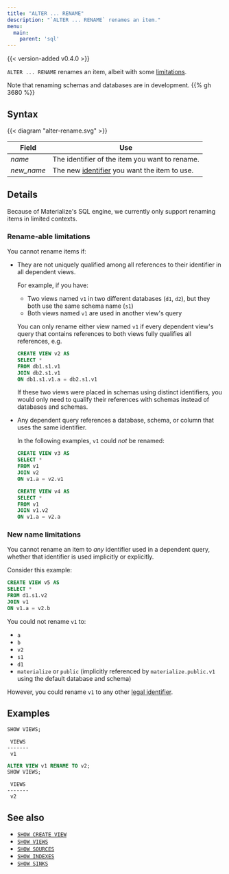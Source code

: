 ```yaml
---
title: "ALTER ... RENAME"
description: "`ALTER ... RENAME` renames an item."
menu:
  main:
    parent: 'sql'
---
```


{{< version-added v0.4.0 >}}

`ALTER ... RENAME` renames an item, albeit with some [limitations](#details).

Note that renaming schemas and databases are in development. {{% gh 3680 %}}

## Syntax

{{< diagram "alter-rename.svg" >}}

Field | Use
------|-----
_name_ | The identifier of the item you want to rename.
_new&lowbar;name_ | The new [identifier](/sql/identifiers) you want the item to use.

## Details

Because of Materialize's SQL engine, we currently only support renaming items in
limited contexts.

### Rename-able limitations

You cannot rename items if:

- They are not uniquely qualified among all references to their identifier in
  all dependent views.

    For example, if you have:

    - Two views named `v1` in two different databases (`d1`, `d2`), but they
      both use the same schema name (`s1`)
    - Both views named `v1` are used in another view's query

    You can only rename either view named `v1` if every dependent view's query
    that contains references to both views fully qualifies all references, e.g.

    ```sql
    CREATE VIEW v2 AS
    SELECT *
    FROM db1.s1.v1
    JOIN db2.s1.v1
    ON db1.s1.v1.a = db2.s1.v1
    ```

    If these two views were placed in schemas using distinct identifiers, you
    would only need to qualify their references with schemas instead of
    databases and schemas.

- Any dependent query references a database, schema, or column that uses the same identifier.

    In the following examples, `v1` could _not_ be renamed:

    ```sql
    CREATE VIEW v3 AS
    SELECT *
    FROM v1
    JOIN v2
    ON v1.a = v2.v1
    ```

    ```sql
    CREATE VIEW v4 AS
    SELECT *
    FROM v1
    JOIN v1.v2
    ON v1.a = v2.a
    ```

### New name limitations

You cannot rename an item to _any_ identifier used in a dependent query,
whether that identifier is used implicitly or explicitly.

Consider this example:

```sql
CREATE VIEW v5 AS
SELECT *
FROM d1.s1.v2
JOIN v1
ON v1.a = v2.b
```

You could not rename `v1` to:

- `a`
- `b`
- `v2`
- `s1`
- `d1`
- `materialize` or `public` (implicitly referenced by `materialize.public.v1` using the default database and schema)

However, you could rename `v1` to any other [legal identifier](/sql/identifiers).

## Examples

```sql
SHOW VIEWS;
```
```nofmt
 VIEWS
-------
 v1
```
```sql
ALTER VIEW v1 RENAME TO v2;
SHOW VIEWS;
```
```nofmt
 VIEWS
-------
 v2
```

## See also

- [`SHOW CREATE VIEW`](/sql/show-create-view)
- [`SHOW VIEWS`](/sql/show-views)
- [`SHOW SOURCES`](/sql/show-sources)
- [`SHOW INDEXES`](/sql/show-indexes)
- [`SHOW SINKS`](/sql/show-sinks)
